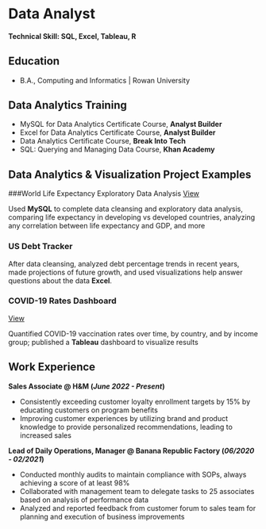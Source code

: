 # Data Analyst

#### Technical Skill: SQL, Excel, Tableau, R

## Education
- B.A., Computing and Informatics | Rowan University

## Data Analytics Training
- MySQL for Data Analytics Certificate Course, **Analyst Builder**
- Excel for Data Analytics Certificate Course, **Analyst Builder**
- Data Analytics Certificate Course, **Break Into Tech**
- SQL: Querying and Managing Data Course, **Khan Academy**

## Data Analytics & Visualization Project Examples
###World Life Expectancy Exploratory Data Analysis
[View](https://github.com/ayannauhuru/SQL/blob/main/World%20Life%20Expectancy%20Project%20(Exploratory%20Data%20Analysis).sql)

Used **MySQL** to complete data cleansing and exploratory data analysis, comparing life expectancy in developing vs developed countries, analyzing any correlation between life expectancy and GDP, and more 

### US Debt Tracker

After data cleansing, analyzed debt percentage trends in recent years, made projections of future growth, and used visualizations help answer questions about the data **Excel**.

### COVID-19 Rates Dashboard 
[View](https://public.tableau.com/app/profile/ayanna.uhuru/viz/WorldCOVIDData_16947309314030/WorldCOVIDData)

Quantified COVID-19 vaccination rates over time, by country, and by income group; published a **Tableau** dashboard to visualize results

## Work Experience
**Sales Associate @ H&M (_June 2022 - Present_)**
- Consistently exceeding customer loyalty enrollment targets by 15% by educating customers on program benefits
- Improving customer experiences by utilizing brand and product knowledge to provide personalized recommendations, leading to increased sales

**Lead of Daily Operations, Manager @ Banana Republic Factory (_06/2020 - 02/2021_)**
- Conducted monthly audits to maintain compliance with SOPs, always achieving a score of at least 98%
- Collaborated with management team to delegate tasks to 25 associates based on analysis of performance data
- Analyzed and reported feedback from customer forum to sales team for planning and execution of business improvements


